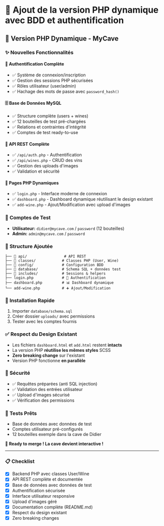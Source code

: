 # 🚀 Ajout de la version PHP dynamique avec BDD et authentification

## 🍷 **Version PHP Dynamique - MyCave**

### ✨ **Nouvelles Fonctionnalités**

#### 🔐 **Authentification Complète**
- ✅ Système de connexion/inscription
- ✅ Gestion des sessions PHP sécurisées  
- ✅ Rôles utilisateur (user/admin)
- ✅ Hachage des mots de passe avec `password_hash()`

#### 🗄️ **Base de Données MySQL**
- ✅ Structure complète (users + wines)
- ✅ 12 bouteilles de test pré-chargées
- ✅ Relations et contraintes d'intégrité
- ✅ Comptes de test ready-to-use

#### 🔌 **API REST Complète**
- ✅ `/api/auth.php` - Authentification
- ✅ `/api/wines.php` - CRUD des vins
- ✅ Gestion des uploads d'images
- ✅ Validation et sécurité

#### 📱 **Pages PHP Dynamiques**
- ✅ `login.php` - Interface moderne de connexion
- ✅ `dashboard.php` - Dashboard dynamique réutilisant le design existant  
- ✅ `add-wine.php` - Ajout/Modification avec upload d'images

### 🎯 **Comptes de Test**
- **Utilisateur:** `didier@mycave.com` / `password` (12 bouteilles)
- **Admin:** `admin@mycave.com` / `password`

### 📁 **Structure Ajoutée**
```
├── 📁 api/                 # API REST
├── 📁 classes/            # Classes PHP (User, Wine)
├── 📁 config/             # Configuration BDD
├── 📁 database/           # Schema SQL + données test
├── 📁 includes/           # Sessions & helpers
├── login.php             # 🔐 Authentification
├── dashboard.php         # 📊 Dashboard dynamique
└── add-wine.php          # ➕ Ajout/Modification
```

### 🔧 **Installation Rapide**
1. Importer `database/schema.sql`
2. Créer dossier `uploads/` avec permissions
3. Tester avec les comptes fournis

### ✅ **Respect du Design Existant**
- Les fichiers `dashboard.html` et `add.html` restent **intacts**
- La version PHP **réutilise les mêmes styles** SCSS
- **Zero breaking change** sur l'existant
- Version PHP fonctionne **en parallèle**

### 🚨 **Sécurité**
- ✅ Requêtes préparées (anti SQL injection)
- ✅ Validation des entrées utilisateur  
- ✅ Upload d'images sécurisé
- ✅ Vérification des permissions

### 🧪 **Tests Prêts**
- Base de données avec données de test
- Comptes utilisateur pré-configurés
- 12 bouteilles exemple dans la cave de Didier

**🍷 Ready to merge ! La cave devient interactive !**

---

### 📋 **Checklist**
- [x] Backend PHP avec classes User/Wine
- [x] API REST complète et documentée
- [x] Base de données avec données de test
- [x] Authentification sécurisée
- [x] Interface utilisateur responsive
- [x] Upload d'images géré
- [x] Documentation complète (README.md)
- [x] Respect du design existant
- [x] Zero breaking changes